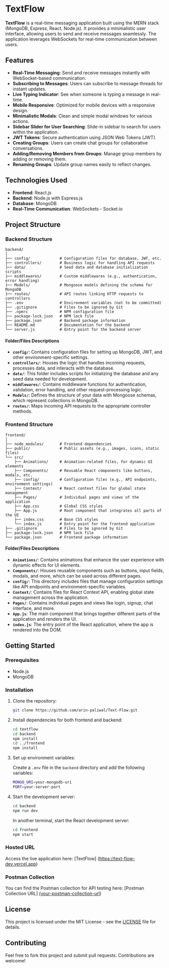 # TextFlow

**TextFlow** is a real-time messaging application built using the MERN stack (MongoDB, Express, React, Node.js). It provides a minimalistic user interface, allowing users to send and receive messages seamlessly. The application leverages WebSockets for real-time communication between users.

## Features

- **Real-Time Messaging**: Send and receive messages instantly with WebSocket-based communication.
- **Subscribing to Messages**: Users can subscribe to message threads for instant updates.
- **Live Typing Indicator**: See when someone is typing a message in real-time.
- **Mobile Responsive**: Optimized for mobile devices with a responsive design.
- **Minimalistic Modals**: Clean and simple modal windows for various actions.
- **Sidebar Slider for User Searching**: Slide-in sidebar to search for users within the application.
- **JWT Tokens**: Secure authentication using JSON Web Tokens (JWT).
- **Creating Groups**: Users can create chat groups for collaborative conversations.
- **Adding/Removing Members from Groups**: Manage group members by adding or removing them.
- **Renaming Groups**: Update group names easily to reflect changes.

## Technologies Used

- **Frontend**: React.js
- **Backend**: Node.js with Express.js
- **Database**: MongoDB
- **Real-Time Communication**: WebSockets - Socket.io

## Project Structure

### Backend Structure

```
backend/
│
├── config/             # Configuration files for database, JWT, etc.
├── controllers/        # Business logic for handling API requests
├── data/               # Seed data and database initialization scripts
├── middlewares/        # Custom middlewares (e.g., authentication, error handling)
├── Models/             # Mongoose models defining the schema for MongoDB
├── routes/             # API routes linking HTTP requests to controllers
├── .env                # Environment variables (not to be committed)
├── .gitignore          # Files to be ignored by Git
├── .npmrc              # NPM configuration file
├── package-lock.json   # NPM lock file
├── package.json        # Backend package information
├── README.md           # Documentation for the backend
└── server.js           # Entry point for the backend server
```

#### Folder/Files Descriptions

- **`config/`**: Contains configuration files for setting up MongoDB, JWT, and other environment-specific settings.
- **`controllers/`**: Houses the logic that handles incoming requests, processes data, and interacts with the database.
- **`data/`**: This folder includes scripts for initializing the database and any seed data needed for development.
- **`middlewares/`**: Contains middleware functions for authentication, validation, error handling, and other request-processing logic.
- **`Models/`**: Defines the structure of your data with Mongoose schemas, which represent collections in MongoDB.
- **`routes/`**: Maps incoming API requests to the appropriate controller methods.

### Frontend Structure

```
frontend/
│
├── node_modules/       # Frontend dependencies
├── public/             # Public assets (e.g., images, icons, static files)
└── src/
    ├── Animations/     # Animation-related files, for dynamic UI elements
    ├── Components/     # Reusable React components like buttons, modals, etc.
    ├── config/         # Configuration files (e.g., API endpoints, environment settings)
    ├── Context/        # React context files for global state management
    ├── Pages/          # Individual pages and views of the application
    ├── App.css         # Global CSS styles
    ├── App.js          # Root component that integrates all parts of the UI
    ├── index.css       # Base CSS styles
    └── index.js        # Entry point for the frontend application
├── .gitignore          # Files to be ignored by Git
├── package-lock.json   # NPM lock file
└── package.json        # Frontend package information
```

#### Folder/Files Descriptions

- **`Animations/`**: Contains animations that enhance the user experience with dynamic effects for UI elements.
- **`Components/`**: Houses reusable components such as buttons, input fields, modals, and more, which can be used across different pages.
- **`config/`**: This directory includes files that manage configuration settings like API endpoints and environment-specific variables.
- **`Context/`**: Contains files for React Context API, enabling global state management across the application.
- **`Pages/`**: Contains individual pages and views like login, signup, chat interface, and more.
- **`App.js`**: The main component that brings together different parts of the application and renders the UI.
- **`index.js`**: The entry point of the React application, where the app is rendered into the DOM.

## Getting Started

### Prerequisites

- Node.js
- MongoDB

### Installation

1. Clone the repository:

   ```bash
   git clone https://github.com/arin-paliwal/Text-Flow.git
   ```

2. Install dependencies for both frontend and backend:

   ```bash
   cd textflow
   cd backend
   npm install
   cd ../frontend
   npm install
   ```

3. Set up environment variables:

   Create a `.env` file in the `backend` directory and add the following variables:

   ```bash
   MONGO_URI=your-mongodb-uri
   PORT=your-server-port
   ```

4. Start the development server:

   ```bash
   cd backend
   npm run dev
   ```

   In another terminal, start the React development server:

   ```bash
   cd frontend
   npm start
   ```

### Hosted URL

Access the live application here: [TextFlow] (https://text-flow-dev.vercel.app)

### Postman Collection

You can find the Postman collection for API testing here: [Postman Collection URL] [(your-postman-collection-url](https://www.postman.com/paliwalarin/workspace/text-flow-full-stack))

## License

This project is licensed under the MIT License - see the [LICENSE](LICENSE) file for details.

## Contributing

Feel free to fork this project and submit pull requests. Contributions are welcome!

